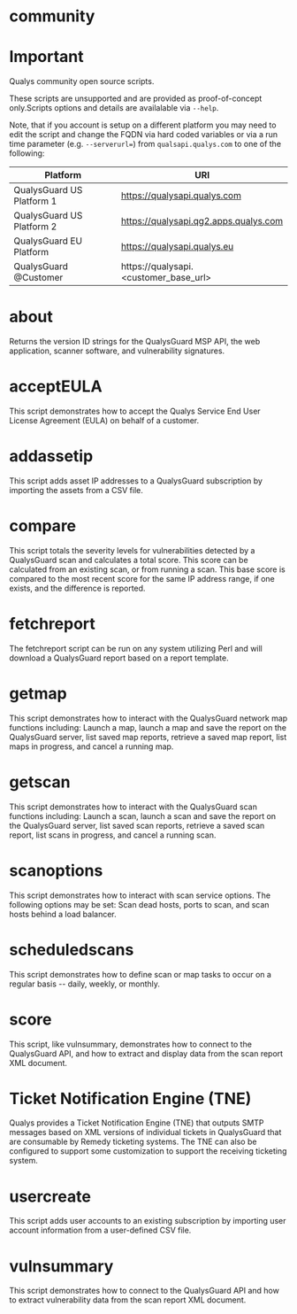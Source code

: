 community
=========

# Important

Qualys community open source scripts.

These scripts are unsupported and are provided as proof-of-concept only.Scripts options and details are availalable via `--help`.

Note, that if you account is setup on a different platform you may need to edit the script and change the FQDN via hard coded variables or via a run time parameter (e.g. `--serverurl=`) from `qualsapi.qualys.com` to one of the following:

Platform                  | URI
------------------------- | -------------------------------------
QualysGuard US Platform 1 | https://qualysapi.qualys.com
QualysGuard US Platform 2 | https://qualysapi.qg2.apps.qualys.com
QualysGuard EU Platform   | https://qualysapi.qualys.eu
QualysGuard @Customer     | https://qualysapi.<customer_base_url>

# about

Returns the version ID strings for the QualysGuard MSP API, the web application, scanner software, and vulnerability signatures.

# acceptEULA

This script demonstrates how to accept the Qualys Service End User License Agreement (EULA) on behalf of a customer.
 
# addassetip

This script adds asset IP addresses to a QualysGuard subscription by  importing the assets from a CSV file. 
 
# compare

This script totals the severity levels for vulnerabilities detected by a QualysGuard scan and calculates a total score. This score can be calculated from an existing scan, or from running a scan. This base score is compared to the most recent score for the same IP address range, if one exists, and the difference is reported.
 
# fetchreport

The fetchreport script can be run on any system utilizing Perl and will download a QualysGuard report based on a report template.
 
# getmap

This script demonstrates how to interact with the QualysGuard network map functions including: Launch a map, launch a map and save the report on the QualysGuard server, list saved map reports, retrieve a saved map report, list maps in progress, and cancel a running map.
 
# getscan

This script demonstrates how to interact with the QualysGuard scan functions including: Launch a scan, launch a scan and save the report on the QualysGuard server, list saved scan reports, retrieve a saved scan report, list scans in progress, and cancel a running scan. 
 
# scanoptions

This script demonstrates how to interact with scan service options. The following options may be set: Scan dead hosts, ports to scan, and scan hosts behind a load balancer. 

# scheduledscans

This script demonstrates how to define scan or map tasks to occur on a regular basis -- daily, weekly, or monthly. 
 
# score

This script, like vulnsummary, demonstrates how to connect to the QualysGuard API, and how to extract and display data from the scan report XML document.
 
# Ticket Notification Engine (TNE)

Qualys provides a Ticket Notification Engine (TNE) that outputs SMTP messages based on XML versions of individual tickets in QualysGuard that are consumable by Remedy ticketing systems. The TNE can also be configured to support some customization to support the receiving ticketing system.
 
# usercreate

This script adds user accounts to an existing subscription by importing user account information from a user-defined CSV file.
 
# vulnsummary

This script demonstrates how to connect to the QualysGuard API and how to extract vulnerability data from the scan report XML document.
